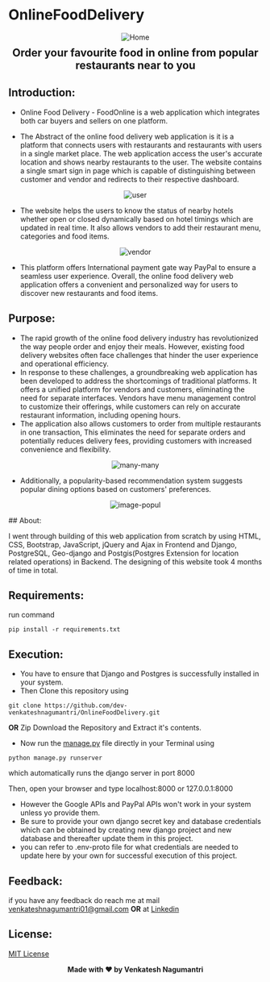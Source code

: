 # OnlineFoodDelivery
<p align="center">
  <img src="https://github.com/dev-venkateshnagumantri/OnlineFoodDelivery/blob/main/static/images/home%20page_m.png" alt="Home" >
<br>  <h2 align="center" style="margin-top: -4px !important;"> Order your favourite food in online from popular restaurants near to you </h2>
</p>

## Introduction:

- Online Food Delivery - FoodOnline is a web application which integrates both car buyers and sellers on one platform.

- The Abstract of the online food delivery web application is it is a platform that connects users with restaurants
and restaurants with users in a single market place. The web application access the user's accurate location and shows
nearby restaurants to the user. The website contains a single smart sign in page which is capable of distinguishing
between customer and vendor and redirects to their respective dashboard.

<p align="center">
  <img src="https://github.com/dev-venkateshnagumantri/OnlineFoodDelivery/blob/main/static/images/customer.png" alt="user" >
</p>

- The website helps the users to know the status of nearby hotels whether open or closed dynamically based on hotel
timings which are updated in real time. It also allows vendors to add their restaurant menu, categories and food items.

<p align="center">
  <img src="https://github.com/dev-venkateshnagumantri/OnlineFoodDelivery/blob/main/static/images/vendor%201.png" alt="vendor" >
</p>

-  This platform offers International payment gate way PayPal to ensure a seamless user experience. Overall, the online food delivery web application offers a
convenient and personalized way for users to discover new restaurants and food items.
  
## Purpose:
- The rapid growth of the online food delivery industry has revolutionized the way people order and enjoy their meals.
However, existing food delivery websites often face challenges that hinder the user experience and operational efficiency.
- In response to these challenges, a groundbreaking web application has been developed to address the shortcomings of traditional platforms. It offers a unified platform for vendors and customers, eliminating the need for separate interfaces. Vendors have menu management control to customize their offerings, while customers can rely on accurate restaurant information, including opening hours.
- The application also allows customers to order from multiple restaurants in one transaction, This eliminates the need
for separate orders and potentially reduces delivery fees, providing customers with increased convenience and flexibility.

<p align="center">
  <img src="https://github.com/dev-venkateshnagumantri/OnlineFoodDelivery/blob/main/static/images/foodOnline_Invoice.png" alt="many-many" >
</p>

- Additionally, a popularity-based recommendation system suggests popular dining options based on customers' preferences.
  
 <p align="center">
  <img src="https://github.com/dev-venkateshnagumantri/OnlineFoodDelivery/blob/main/static/images/Popularity.png" alt="image-popul">
</p>
## About:


I went through building of this web application from scratch by using HTML, CSS, Bootstrap, JavaScript, jQuery and Ajax in Frontend and Django, PostgreSQL, Geo-django and Postgis(Postgres Extension for location related operations) in Backend. The designing of this website took 4 months of time in total.

## Requirements:

run command 

```
pip install -r requirements.txt
```

## Execution:
- You have to ensure that Django and Postgres is successfully installed in your system. 
-	Then Clone this repository using
```
git clone https://github.com/dev-venkateshnagumantri/OnlineFoodDelivery.git
```
**OR**
Zip Download the Repository and Extract it's contents.
-	Now run the [manage.py](https://github.com/dev-venkateshnagumantri/OnlineFoodDelivery/blob/master/manage.py) file
directly in your Terminal using
```
python manage.py runserver 
```
which automatically runs the django server in port 8000

Then, open your browser and type localhost:8000 or 127.0.0.1:8000

- However the Google APIs and PayPal APIs won't work in your system unless yo provide them.
- Be sure to provide your own django secret key and database credentials which can be obtained by creating new django project and new database and thereafter update them in this project.
- you can refer to .env-proto file for what credentials are needed to update here by your own for successful execution of this project.
  
## Feedback:

if you have any feedback do reach me at mail venkateshnagumantri01@gmail.com **OR** at [Linkedin](https://www.linkedin.com/in/venkateshnagumantri)

## License:

[MIT License](License)


<p align='center'><b>Made with ❤ by Venkatesh Nagumantri</b></p>


 








